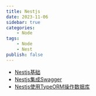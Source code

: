 ```yaml
---
title: Nestjs
date: 2023-11-06
sidebar: true
categories:
    - Node
tags:
    - Node
    - Nest
publish: false
---
```


- [Nestjs基础](./nest/base)
- [Nestjs集成Swagger](./nest/swagger)
- [Nestjs使用TypeORM操作数据库](./nest/typeORM)
